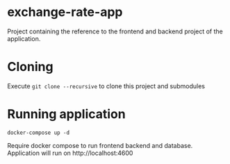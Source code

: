 # exchange-rate-app

Project containing the reference to the frontend and backend project of the application.

# Cloning

Execute `git clone --recursive` to clone this project and submodules

# Running application

```
docker-compose up -d
```

Require docker compose to run frontend backend and database. Application will run on http://localhost:4600
